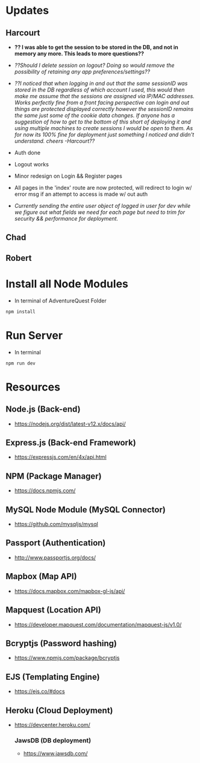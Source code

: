 # Updates

## Harcourt

- **?? I was able to get the session to be stored in the DB, and not in memory any more. This leads to more questions??**
- *??Should I delete session on logout? Doing so would remove the possibility of retaining any app preferences/settings??*
- *??I noticed that when logging in and out that the same sessionID was stored in the DB regardless of which account I used, this would then make me assume that the sessions are assigned via IP/MAC addresses. Works perfectly fine from a front facing perspective can login and out things are protected displayed correctly however the sessionID remains the same just some of the cookie data changes. If anyone has a suggestion of how to get to the bottom of this short of deploying it and using multiple machines to create sessions I would be open to them. As for now its 100% fine for deployment just something I noticed and didn't understand. cheers -Harcourt??*

- Auth done

- Logout works

- Minor redesign on Login && Register pages

- All pages in the 'index' route are now protected, will redirect to login w/ error msg if an attempt to access is made w/ out auth

- _Currently sending the entire user object of logged in user for dev while we figure out what fields we need for each page but need to trim for security && performance for deployment._

## Chad

## Robert

# Install all Node Modules

- In terminal of AdventureQuest Folder

```
npm install
```

# Run Server

- In terminal

```
npm run dev
```

# Resources

## Node.js (Back-end)

- https://nodejs.org/dist/latest-v12.x/docs/api/

## Express.js (Back-end Framework)

- https://expressjs.com/en/4x/api.html

## NPM (Package Manager)

- https://docs.npmjs.com/

## MySQL Node Module (MySQL Connector)

- https://github.com/mysqljs/mysql

## Passport (Authentication)

- http://www.passportjs.org/docs/

## Mapbox (Map API)

- https://docs.mapbox.com/mapbox-gl-js/api/

## Mapquest (Location API)

- https://developer.mapquest.com/documentation/mapquest-js/v1.0/

## Bcryptjs (Password hashing)

- https://www.npmjs.com/package/bcryptjs

## EJS (Templating Engine)

- https://ejs.co/#docs

## Heroku (Cloud Deployment)

- https://devcenter.heroku.com/
  ### JawsDB (DB deployment)
  - https://www.jawsdb.com/
